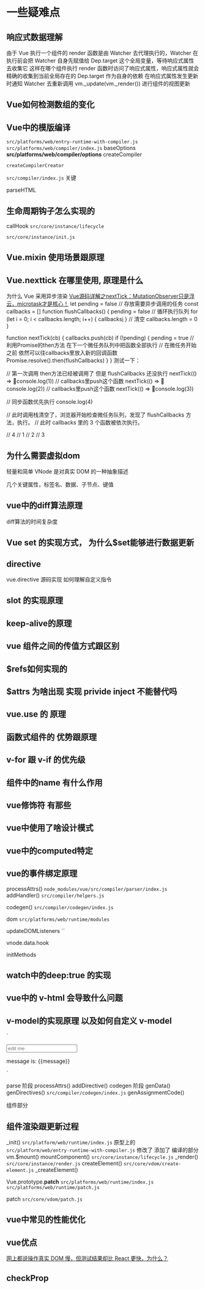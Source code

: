 # 一些疑难点

## 响应式数据理解

由于 Vue 执行一个组件的 render 函数是由 Watcher 去代理执行的，Watcher 在执行前会把 Watcher 自身先赋值给 Dep.target 这个全局变量，等待响应式属性去收集它
这样在哪个组件执行 render 函数时访问了响应式属性，响应式属性就会精确的收集到当前全局存在的 Dep.target 作为自身的依赖
在响应式属性发生更新时通知 Watcher 去重新调用 vm._update(vm._render()) 进行组件的视图更新

## Vue如何检测数组的变化

## Vue中的模版编译

  `src/platforms/web/entry-runtime-with-compiler.js`
  `src/platforms/web/compiler/index.js`
  baseOptions **src/platforms/web/compiler/options**
  createCompiler

  `createCompilerCreator`

  `src/compiler/index.js` 关键

  parseHTML 

## 生命周期钩子怎么实现的

callHook `src/core/instance/lifecycle`

`src/core/instance/init.js`




## Vue.mixin 使用场景跟原理

## Vue.nexttick 在哪里使用, 原理是什么

  为什么 Vue 采用异步渲染 [Vue源码详解之nextTick：MutationObserver只是浮云，microtask才是核心！]( https://segmentfault.com/a/1190000008589736)
  let pending = false
// 存放需要异步调用的任务
const callbacks = []
function flushCallbacks() {
  pending = false
  // 循环执行队列
  for (let i = 0; i < callbacks.length; i++) {
    callbacks[i]()
  }
  // 清空
  callbacks.length = 0
}

function nextTick(cb) {
  callbacks.push(cb)
  if (!pending) {
    pending = true
    // 利用Promise的then方法 在下一个微任务队列中把函数全部执行
    // 在微任务开始之前 依然可以往callbacks里放入新的回调函数
    Promise.resolve().then(flushCallbacks)
  }
}
测试一下：

// 第一次调用 then方法已经被调用了 但是 flushCallbacks 还没执行
nextTick(() => 🤔console.log(1))
// callbacks里push这个函数
nextTick(() => 🤔console.log(2))
// callbacks里push这个函数
nextTick(() => 🤔console.log(3))

// 同步函数优先执行
console.log(4)

// 此时调用栈清空了，浏览器开始检查微任务队列，发现了 flushCallbacks 方法，执行。
// 此时 callbacks 里的 3 个函数被依次执行。

// 4
// 1
// 2
// 3

## 为什么需要虚拟dom

  轻量和简单  VNode 是对真实 DOM 的一种抽象描述

  几个关键属性，标签名、数据、子节点、键值

## vue中的diff算法原理

  diff算法的时间复杂度

## Vue set 的实现方式， 为什么$set能够进行数据更新

## directive

  vue.directive 源码实现
  如何理解自定义指令

## slot 的实现原理

## keep-alive的原理

## vue 组件之间的传值方式跟区别

## $refs如何实现的

## $attrs 为啥出现 实现 privide inject 不能替代吗

## vue.use 的 原理

## 函数式组件的 优势跟原理

## v-for 跟 v-if 的优先级

## 组件中的name 有什么作用

## vue修饰符 有那些

## vue中使用了啥设计模式

## vue中的computed特定

## vue的事件绑定原理

  processAttrs() `node_modules/vue/src/compiler/parser/index.js`
  addHandler() `src/compiler/helpers.js`

  codegen() `src/compiler/codegen/index.js`

  dom `src/platforms/web/runtime/modules`

  updateDOMListeners ``

  vnode.data.hook 

  initMethods 

## watch中的deep:true 的实现

## vue中的 v-html 会导致什么问题

## v-model的实现原理 以及如何自定义 v-model

  `<div><input type="text" placeholder='edit me' v-model='message' /><p>message is: {{message}}</p>
  </div>`
  
  parse 阶段
    processAttrs()
    addDirective()
  codegen 阶段
    genData()
    genDirectives() `src/compiler/codegen/index.js`
    genAssignmentCode()

  组件部分

## 组件渲染跟更新过程

  _init()
  `src/platform/web/runtime/index.js` 原型上的
  `src/platform/web/entry-runtime-with-compiler.js` 修改了 添加了 编译的部分
  vm.$mount()
  mountComponent() `src/core/instance/lifecycle.js`
  _render() `src/core/instance/render.js`
  createElement() `src/core/vdom/create-element.js`
  _createElement()

  Vue.prototype.__patch__
  `src/platforms/web/runtime/index.js`
  `src/platforms/web/runtime/patch.js`

  patch `src/core/vdom/patch.js`
  
## vue中常见的性能优化

## vue优点

  [网上都说操作真实 DOM 慢，但测试结果却比 React 更快，为什么？](https://www.zhihu.com/question/31809713/answer/53544875)

## checkProp

